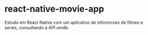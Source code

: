 # react-native-movie-app
Estudo em React Native com um aplicativo de informcoes de filmes e series, consultando a API omdb.
